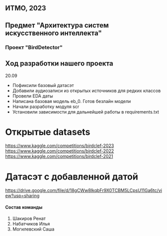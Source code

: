 
## ИТМО, 2023
## Предмет "Архитектура систем искусственного интеллекта"

### Проект "BirdDetector"


## Xод разработки нашего проекта


20.09 
- Пофиксили базовый датасэт
- Добавили аудиозаписи из открытых источников для редких классов
- Провели EDA даты 
- Написана базовая модель eb_0. Готов безлайн модели
- Начали разработку модуля scr 
- Установили зависимости для дальнейшей работы в requirements.txt 


# Открытые datasets
https://www.kaggle.com/competitions/birdclef-2023
https://www.kaggle.com/competitions/birdclef-2022
https://www.kaggle.com/competitions/birdclef-2021

# Датасэт с добавленной датой 
https://drive.google.com/file/d/18gCWw8IkqbFr9X0TCBM5LCpsU11Ga6tc/view?usp=sharing

#### Состав команды
1. Шакиров Ренат
2. Набатчиков Илья
3. Могилевский Саша

